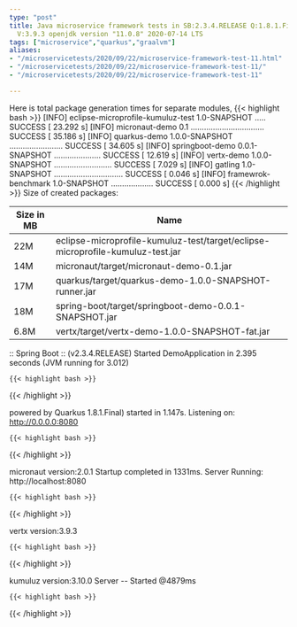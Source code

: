 ```yaml
---
type: "post"
title: Java microservice framework tests in SB:2.3.4.RELEASE Q:1.8.1.Final M:2.0.2
  V:3.9.3 openjdk version "11.0.8" 2020-07-14 LTS
tags: ["microservice","quarkus","graalvm"]
aliases:
- "/microservicetests/2020/09/22/microservice-framework-test-11.html"
- "/microservicetests/2020/09/22/microservice-framework-test-11/"
- "/microservicetests/2020/09/22/microservice-framework-test-11"

---
```

 
Here is total package generation times for separate modules,
{{< highlight bash >}}
[INFO] eclipse-microprofile-kumuluz-test 1.0-SNAPSHOT ..... SUCCESS [ 23.292 s]
[INFO] micronaut-demo 0.1 ................................. SUCCESS [ 35.186 s]
[INFO] quarkus-demo 1.0.0-SNAPSHOT ........................ SUCCESS [ 34.605 s]
[INFO] springboot-demo 0.0.1-SNAPSHOT ..................... SUCCESS [ 12.619 s]
[INFO] vertx-demo 1.0.0-SNAPSHOT .......................... SUCCESS [  7.029 s]
[INFO] gatling 1.0-SNAPSHOT ............................... SUCCESS [  0.046 s]
[INFO] framewrok-benchmark 1.0-SNAPSHOT ................... SUCCESS [  0.000 s]
{{< /highlight >}}
Size of created packages:

| Size in MB |  Name |
|------------|-------|
| 22M | eclipse-microprofile-kumuluz-test/target/eclipse-microprofile-kumuluz-test.jar |
| 14M | micronaut/target/micronaut-demo-0.1.jar |
| 17M | quarkus/target/quarkus-demo-1.0.0-SNAPSHOT-runner.jar |
| 18M | spring-boot/target/springboot-demo-0.0.1-SNAPSHOT.jar |
| 6.8M | vertx/target/vertx-demo-1.0.0-SNAPSHOT-fat.jar |


:: Spring Boot :: (v2.3.4.RELEASE) Started DemoApplication in 2.395 seconds (JVM running for 3.012)

    {{< highlight bash >}}
{{< /highlight >}}

powered by Quarkus 1.8.1.Final) started in 1.147s. Listening on: http://0.0.0.0:8080

    {{< highlight bash >}}
{{< /highlight >}}

micronaut version:2.0.1 Startup completed in 1331ms. Server Running: http://localhost:8080

    {{< highlight bash >}}
{{< /highlight >}}

vertx version:3.9.3

    {{< highlight bash >}}
{{< /highlight >}}

kumuluz version:3.10.0 Server -- Started @4879ms

    {{< highlight bash >}}
{{< /highlight >}}